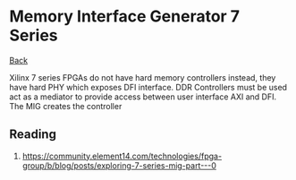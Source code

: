 # Memory Interface Generator 7 Series

[Back](./digital-design.md)

Xilinx 7 series FPGAs do not have hard memory controllers instead, they have hard PHY which exposes DFI interface. DDR Controllers must be used act as a mediator to provide access between user interface AXI and DFI. The MIG creates the controller

## Reading

1. https://community.element14.com/technologies/fpga-group/b/blog/posts/exploring-7-series-mig-part---0

